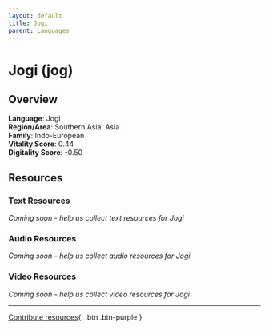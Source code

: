 ```yaml
---
layout: default
title: Jogi
parent: Languages
---
```


# Jogi (jog)

## Overview

**Language**: Jogi  
**Region/Area**: Southern Asia, Asia  
**Family**: Indo-European  
**Vitality Score**: 0.44  
**Digitality Score**: -0.50  

## Resources

### Text Resources
*Coming soon - help us collect text resources for Jogi*

### Audio Resources
*Coming soon - help us collect audio resources for Jogi*

### Video Resources
*Coming soon - help us collect video resources for Jogi*

---

[Contribute resources](https://fairtrain.github.io/){: .btn .btn-purple }
